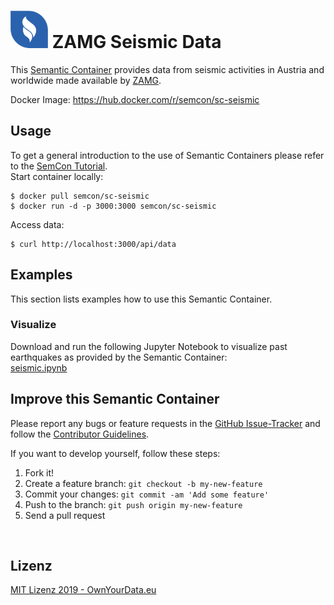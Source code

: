 # <img src="https://github.com/sem-con/sc-seismic/raw/master/app/assets/images/oyd_blue.png" width="60"> ZAMG Seismic Data    
This [Semantic Container](https://www.ownyourdata.eu/semcon) provides data from seismic activities in Austria and worldwide made available by [ZAMG](https://www.zamg.ac.at).    

Docker Image: https://hub.docker.com/r/semcon/sc-seismic
 

## Usage   
To get a general introduction to the use of Semantic Containers please refer to the [SemCon Tutorial](https://github.com/sem-con/Tutorials).    
Start container locally:    
```
$ docker pull semcon/sc-seismic
$ docker run -d -p 3000:3000 semcon/sc-seismic
```

Access data:    
```
$ curl http://localhost:3000/api/data
```

## Examples    
This section lists examples how to use this Semantic Container.

### Visualize    
Download and run the following Jupyter Notebook to visualize past earthquakes as provided by the Semantic Container:    
[seismic.ipynb](https://github.com/sem-con/sc-seismic/examples)


## Improve this Semantic Container    

Please report any bugs or feature requests in the [GitHub Issue-Tracker](https://github.com/sem-con/sc-seismic/issues) and follow the [Contributor Guidelines](https://github.com/twbs/ratchet/blob/master/CONTRIBUTING.md).

If you want to develop yourself, follow these steps:

1. Fork it!
2. Create a feature branch: `git checkout -b my-new-feature`
3. Commit your changes: `git commit -am 'Add some feature'`
4. Push to the branch: `git push origin my-new-feature`
5. Send a pull request

&nbsp;    

## Lizenz

[MIT Lizenz 2019 - OwnYourData.eu](https://raw.githubusercontent.com/sem-con/sc-seismic/master/LICENSE)

